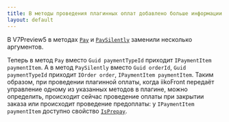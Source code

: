 ```yaml
---
title: В методы проведения плагинных оплат добавлено больше информации
layout: default
---
```


В V7Preview5 в методах
[`Pay`](https://iiko.github.io/front.api.sdk/v7/html/M_Resto_Front_Api_IPaymentProcessor_Pay.htm) и
[`PaySilently`](https://iiko.github.io/front.api.sdk/v7/html/M_Resto_Front_Api_IPaymentProcessor_PaySilently.htm)
заменили несколько аргументов.

Теперь в метод `Pay` вместо `Guid paymentTypeId` приходит `IPaymentItem paymentItem`.
А в метод `PaySilently` вместо `Guid orderId`, `Guid paymentTypeId` приходит `IOrder order`, `IPaymentItem paymentItem`.
Таким образом, при проведении плагинной оплаты, когда iikoFront передаёт управление одному из указанных методов в плагине, можно определить, происходит сейчас проведение оплаты при закрытии заказа или происходит проведение предоплаты: у `IPaymentItem paymentItem` доступно свойство
[`IsPrepay`](https://iiko.github.io/front.api.sdk/v7/html/P_Resto_Front_Api_Data_Payments_IPaymentItem_IsPrepay.htm).